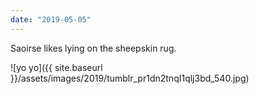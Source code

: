 ```yaml
---
date: "2019-05-05"
---
```


Saoirse likes lying on the sheepskin rug.

![yo yo]({{ site.baseurl }}/assets/images/2019/tumblr_pr1dn2tnqI1qlj3bd_540.jpg)
